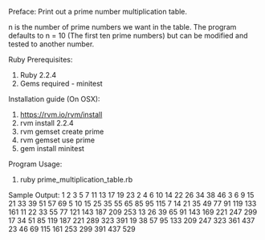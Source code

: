 Preface:
Print out a prime number multiplication table.

n is the number of prime numbers we want in the table.
The program defaults to n = 10 (The first ten prime numbers) but can be modified and tested to another number.

Ruby Prerequisites:
1. Ruby 2.2.4
2. Gems required - minitest

Installation guide (On OSX):
1. https://rvm.io/rvm/install
2. rvm install 2.2.4
3. rvm gemset create prime
4. rvm gemset use prime
5. gem install minitest

Program Usage:
1. ruby prime_multiplication_table.rb


Sample Output:
   1    2    3    5    7   11   13   17   19   23
   2    4    6   10   14   22   26   34   38   46
   3    6    9   15   21   33   39   51   57   69
   5   10   15   25   35   55   65   85   95  115
   7   14   21   35   49   77   91  119  133  161
  11   22   33   55   77  121  143  187  209  253
  13   26   39   65   91  143  169  221  247  299
  17   34   51   85  119  187  221  289  323  391
  19   38   57   95  133  209  247  323  361  437
  23   46   69  115  161  253  299  391  437  529